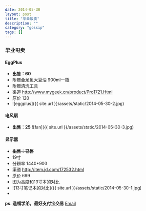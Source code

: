 ```yaml
---
date: 2014-05-30
layout: post
title: "毕业贩卖"
description: ""
category: "gossip"
tags: []
---
```


### 毕业甩卖

#### EggPlus
* **出售：60**
* 附赠金龙鱼大豆油 900ml一瓶
* 附赠清洗工具
* 渠道 <http://www.mygeek.cn/product/Pro1721.Html>
* 原价 120
* ![eggplus]({{ site.url }}/assets/static/2014-05-30-2.jpg)

#### 电风扇
* **出售：25**
![fan]({{ site.url }}/assets/static/2014-05-30-3.jpg)

#### 显示器
* **~~出售：已售~~**
* 19寸
* 分辨率 1440*900
* 渠道 <http://item.jd.com/172532.html>
* 原价 699
* 图为高度和13寸本的对比
* ![13寸笔记本的对比]({{ site.url }}/assets/static/2014-05-30-1.jpg)
*
**ps. 造福学弟，最好支付宝交易**
[Email](mailto:zhangxzheng@gmail.com)
